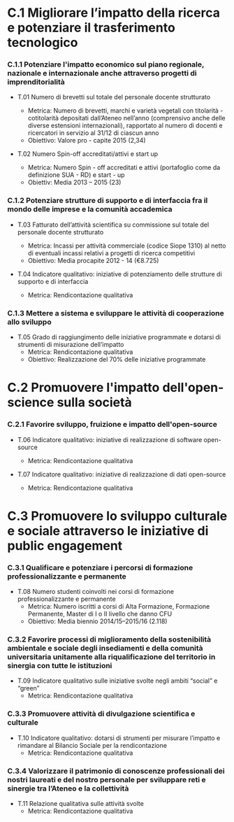 # C.1 Migliorare l’impatto della ricerca e potenziare il trasferimento tecnologico

### C.1.1 Potenziare l'impatto economico sul piano regionale, nazionale e internazionale anche attraverso progetti di imprenditorialità

* T.01 Numero di brevetti sul totale del personale docente strutturato
  * Metrica: Numero di brevetti, marchi e varietà vegetali con titolarità - cotitolarità depositati dall’Ateneo nell’anno (comprensivo anche delle diverse estensioni internazionali), rapportato al numero di docenti e ricercatori in servizio al 31/12 di ciascun anno
  * Obiettivo: Valore pro - capite 2015 (2,34)
 

* T.02 Numero Spin-off accreditati/attivi e start up
  * Metrica: Numero Spin - off accreditati e attivi (portafoglio come da definizione SUA - RD) e start - up
  * Obiettiv: Media 2013 – 2015 (23)

### C.1.2 Potenziare strutture di supporto e di interfaccia fra il mondo delle imprese e la comunità accademica

* T.03 Fatturato dell’attività scientifica su commissione sul totale del personale docente strutturato
  * Metrica: Incassi per attività commerciale (codice Siope 1310) al netto di eventuali incassi relativi a progetti di ricerca competitivi
  * Obiettivo: Media procapite 2012 - 14 (€8.725)


* T.04 Indicatore qualitativo: iniziative di potenziamento delle strutture di supporto e di interfaccia
  * Metrica: Rendicontazione qualitativa

### C.1.3 Mettere a sistema e sviluppare le attività di cooperazione allo sviluppo

* T.05 Grado di raggiungimento delle iniziative programmate e dotarsi di strumenti di misurazione dell’impatto
  * Metrica: Rendicontazione qualitativa
  * Obiettivo: Realizzazione del 70% delle iniziative programmate  
  
# C.2 Promuovere l'impatto dell'open-science sulla società

### C.2.1 Favorire sviluppo, fruizione e impatto dell'open-source

* T.06 Indicatore qualitativo: iniziative di realizzazione di software open-source
  * Metrica: Rendicontazione qualitativa
  
* T.07 Indicatore qualitativo: iniziative di realizzazione di dati open-source
  * Metrica: Rendicontazione qualitativa

# C.3 Promuovere lo sviluppo culturale e sociale attraverso le iniziative di public engagement

### C.3.1 Qualificare e potenziare i percorsi di formazione professionalizzante e permanente

* T.08 Numero studenti coinvolti nei corsi di formazione professionalizzante e permanente
  * Metrica: Numero iscritti a corsi di Alta Formazione, Formazione Permanente, Master di I o II livello che danno CFU
  * Obiettivo: Media biennio 2014/15–2015/16 (2.118)

### C.3.2 Favorire processi di miglioramento della sostenibilità ambientale e sociale degli insediamenti e della comunità universitaria unitamente alla riqualificazione del territorio in sinergia con tutte le istituzioni

* T.09 Indicatore qualitativo sulle iniziative svolte negli ambiti “social” e “green”
  * Metrica: Rendicontazione qualitativa

### C.3.3 Promuovere attività di divulgazione scientifica e culturale

* T.10 Indicatore qualitativo: dotarsi di strumenti per misurare l’impatto e rimandare al Bilancio Sociale per la rendicontazione
  * Metrica: Rendicontazione qualitativa
  
### C.3.4 Valorizzare il patrimonio di conoscenze professionali dei nostri laureati e del nostro personale per sviluppare reti e sinergie tra l’Ateneo e la collettività

* T.11 Relazione qualitativa sulle attività svolte
  * Metrica: Rendicontazione qualitativa
